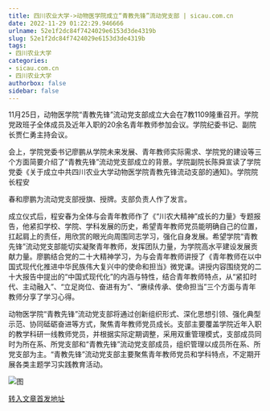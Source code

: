 ```yaml
---
title: 四川农业大学->动物医学院成立“青教先锋”流动党支部 | sicau.com.cn
date: 2022-11-29 01:22:29.946666
urlname: 52e1f2dc84f7424029e6153d3de4319b
slug: 52e1f2dc84f7424029e6153d3de4319b
tags: 
- 四川农业大学
categories:
- sicau.com.cn
- 四川农业大学
authorbox: false
sidebar: false
---
```

11月25日，动物医学院“青教先锋”流动党支部成立大会在7教1109隆重召开。学院党政班子全体成员及近年入职的20余名青年教师参加会议。学院纪委书记、副院长贾仁勇主持会议。

会上，学院党委书记廖鹏从学院未来发展、青年教师实际需求、学院党的建设等三个方面简要介绍了“青教先锋”流动党支部成立的背景。学院副院长陈舜宣读了学院党委《关于成立中共四川农业大学动物医学院青教先锋流动支部的通知》。学院院长程安
<!--more-->
春和廖鹏为流动党支部授旗、授牌。支部负责人作了发言。

成立仪式后，程安春为全体与会青年教师作了《“川农大精神”成长的力量》专题报告，他紧扣学校、学院、学科发展的历史，希望青年教师党员能明确自己的位置，扛起肩上的责任，用欣赏的眼光向周围同志学习，强化自身发展。希望学院“青教先锋”流动党支部能切实凝聚青年教师，发挥团队力量，为学院高水平建设发展贡献力量。廖鹏结合党的二十大精神学习，为与会青年教师讲授了《青年教师在以中国式现代化推进中华民族伟大复兴中的使命和担当》微党课。讲授内容围绕党的二十大报告中提出的“中国式现代化”的内涵与特性，结合青年教师特点，从“紧扣时代、主动融入”、“立足岗位、奋进有为”、“赓续传承、使命担当”三个方面与青年教师分享了学习心得。

动物医学院“青教先锋”流动党支部将通过创新组织形式、深化思想引领、强化典型示范、协同砥砺奋进等方式，聚焦青年教师党员成长。支部主要覆盖学院近年入职的教学科研一线教师党员，并根据实际定期调整，采用双重管理模式，支部成员同时为所在系、所党支部和“青教先锋”流动党支部成员，组织管理以成员所在系、所党支部为主。“青教先锋”流动党支部主要聚焦青年教师党员和学科特点，不定期开展各类主题学习实践教育活动。

![图](https://news.sicau.edu.cn/__local/E/EA/57/44BB3E7A7CE784608E6AC4B81F1_972C203B_2E750.jpg)

[转入文章首发地址](https://news.sicau.edu.cn/info/1078/70389.htm)